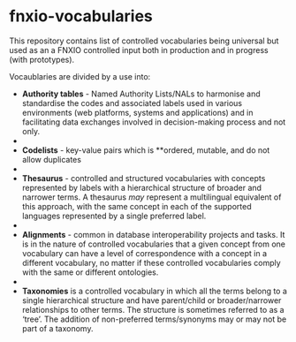 # fnxio-vocabularies
This repository contains list of controlled vocabularies being universal but used as an a FNXIO controlled input both in production and in progress (with prototypes).

Vocaublaries are divided by a use into:

- **Authority tables** - Named Authority Lists/NALs to harmonise and standardise the codes and associated labels used in various environments (web platforms, systems and applications) and in facilitating data exchanges involved in decision-making process and not only.
- 
- **Codelists** - key-value pairs which is **ordered, mutable, and do not allow duplicates
- 
- **Thesaurus** - controlled and structured vocabularies with concepts represented by labels with a hierarchical structure of broader and narrower terms. A thesaurus *may* represent a multilingual equivalent of this approach, with the same concept in each of the supported languages represented by a single preferred label.
- 
- **Alignments** - common in database interoperability projects and tasks. It is in the nature of controlled vocabularies that a given concept from one vocabulary can have a level of correspondence with a concept in a different vocabulary, no matter if these controlled vocabularies comply with the same or different ontologies.
- 
- **Taxonomies** is a controlled vocabulary in which all the terms belong to a single hierarchical structure and have parent/child or broader/narrower relationships to other terms. The structure is sometimes referred to as a ‘tree’. The addition of non-preferred terms/synonyms may or may not be part of a taxonomy.
